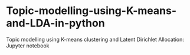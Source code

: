 # Topic-modelling-using-K-means-and-LDA-in-python
Topic modelling using K-means clustering and Latent Dirichlet Allocation: Jupyter notebook
